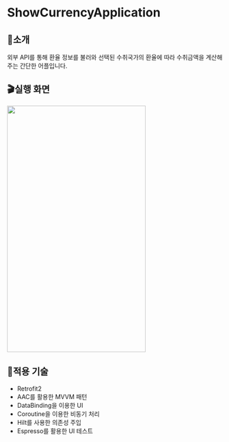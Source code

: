# ShowCurrencyApplication
## 🤗소개
외부 API를 통해 환율 정보를 불러와
선택된 수취국가의 환율에 따라 수취금액을 계산해주는 간단한 어플입니다.

## 🎬실행 화면 
<img src ="https://user-images.githubusercontent.com/44759382/167412623-cc8427aa-381d-4651-bd27-8f45cee973dc.gif" width="324" height="576"/>

## 🔧적용 기술 
- Retrofit2
- AAC를 활용한 MVVM 패턴
- DataBinding을 이용한 UI
- Coroutine을 이용한 비동기 처리
- Hilt를 사용한 의존성 주입
- Espresso를 활용한 UI 테스트 
